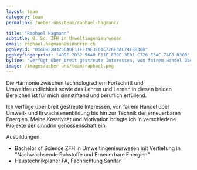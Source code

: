 ```yaml
---
layout: team
category: team
permalink: /ueber-uns/team/raphael-hagmann/

title: "Raphael Hagmann"
subtitle: B. Sc. ZFH in Umweltingenieurwesen
email: raphael.hagmann@sinndrin.ch
pgpkeyid: "0x4D9F2D3256A0F11FF39E3E01C726E3AC74F8B30B"
pgpkeyfingerprint: "4D9F 2D32 56A0 F11F F39E 3E01 C726 E3AC 74F8 B30B"
byline: "verfügt über breit gestreute Interessen, von fairem Handel über Umwelt- und Erwachsenenbildung bis hin zur Technik der erneuerbaren Energien. Seine Kreativität und Motivation bringt er in verschiedene Projekte der sinndrin genossenschaft ein."
image: /images/ueber-uns/team/raphael.png
---
```

Die Harmonie zwischen technologischem Fortschritt und Umweltfreundlichkeit sowie das Lehren und Lernen in diesen beiden Bereichen ist für mich sinnstiftend und beruflich erfüllend.

Ich verfüge über breit gestreute Interessen, von fairem Handel über Umwelt- und Erwachsenenbildung bis hin zur Technik der erneuerbaren Energien. Meine Kreativität und Motivation bringte ich in verschiedene Projekte der sinndrin genossenschaft ein.

Ausbildungen:

- Bachelor of Science ZFH in Umweltingenieurwesen mit Vertiefung in "Nachwachsende Rohstoffe und Erneuerbare Energien"
- Haustechnikplaner FA, Fachrichtung Sanitär
